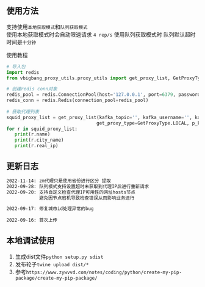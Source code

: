 ## 使用方法
支持使用`本地获取模式`和`队列获取模式`  
使用本地获取模式时会自动限速请求 `4 rep/s`
使用队列获取模式时 队列默认超时时间是`十分钟`  
  
使用教程
 ```python
# 导入包
import redis
from vbigbang_proxy_utils.proxy_utils import get_proxy_list, GetProxyType

# 创建redis conn对象
redis_pool = redis.ConnectionPool(host='127.0.0.1', port=6379, password='your_pwd', db=0)
redis_conn = redis.Redis(connection_pool=redis_pool)
   
# 获取代理列表
squid_proxy_list = get_proxy_list(kafka_topic='', kafka_username='', kafka_password='', bootstrap_servers=[], count=1,
                                  get_proxy_type=GetProxyType.LOCAL, p_key='your key', redis_conn=redis_conn)
for r in squid_proxy_list:
    print(r.name)
    print(r.city_name)
    print(r.real_ip)
```

## 更新日志
```bash
2022-11-14: zm代理只是使用省份进行区分 提取
2022-09-28: 队列模式支持设置超时未获取到代理IP后进行重新请求
2022-09-20: 支持自定义检查代理IP可用性的网址hosts节点
            避免因节点宕机导致检查错误从而影响业务进行

2022-09-17: 修复城市id处理异常的bug
     
2022-09-16: 首次上传
```
  
    

## 本地调试使用
1. 生成dist文件```python setup.py sdist```
2. 发布轮子```twine upload dist/*```
3. 参考```https://www.zywvvd.com/notes/coding/python/create-my-pip-package/create-my-pip-package/```